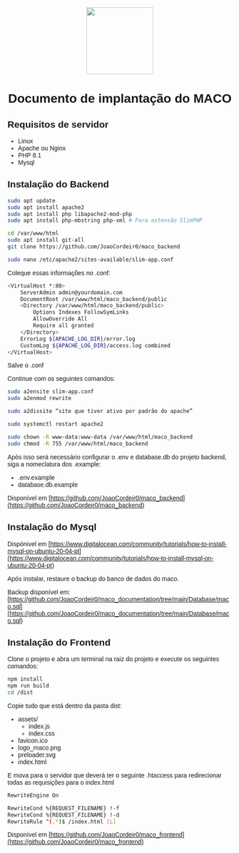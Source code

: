 <style>
    body {
        font-family: 'Arial', sans-serif;
    }
</style>

<div align="center">
    <img src="https://main.d2ow8gtgdi2uhu.amplifyapp.com/logo_maco.png" width="150"/>
    <h1>Documento de implantação do MACO</h1>
</div>

## Requisitos de servidor
- Linux
- Apache ou Nginx
- PHP 8.1
- Mysql

## Instalação do Backend

```bash
sudo apt update
sudo apt install apache2
sudo apt install php libapache2-mod-php
sudo apt install php-mbstring php-xml # Para extensão SlimPHP

cd /var/www/html
sudo apt install git-all
git clone https://github.com/JoaoCordeir0/maco_backend

sudo nano /etc/apache2/sites-available/slim-app.conf
```

Coleque essas informações no .conf:
```bash
<VirtualHost *:80>
    ServerAdmin admin@yourdomain.com
    DocumentRoot /var/www/html/maco_backend/public
    <Directory /var/www/html/maco_backend/public>
        Options Indexes FollowSymLinks
        AllowOverride All
        Require all granted
    </Directory>
    ErrorLog ${APACHE_LOG_DIR}/error.log
    CustomLog ${APACHE_LOG_DIR}/access.log combined
</VirtualHost>
```
Salve o .conf

Continue com os seguintes comandos:

```bash
sudo a2ensite slim-app.conf
sudo a2enmod rewrite

sudo a2dissite “site que tiver ativo por padrão do apache”

sudo systemctl restart apache2

sudo chown -R www-data:www-data /var/www/html/maco_backend
sudo chmod -R 755 /var/www/html/maco_backend
```

Após isso será necessário configurar o .env e database.db do projeto backend, siga a nomeclatura dos .example:
- .env.example
- database.db.example

Disponível em [https://github.com/JoaoCordeir0/maco_backend](https://github.com/JoaoCordeir0/maco_backend)

## Instalação do Mysql

Dispónivel em [https://www.digitalocean.com/community/tutorials/how-to-install-mysql-on-ubuntu-20-04-pt](https://www.digitalocean.com/community/tutorials/how-to-install-mysql-on-ubuntu-20-04-pt)

Após instalar, restaure o backup do banco de dados do maco.

Backup disponível em: [https://github.com/JoaoCordeir0/maco_documentation/tree/main/Database/maco.sql](https://github.com/JoaoCordeir0/maco_documentation/tree/main/Database/maco.sql)

## Instalação do Frontend

Clone o projeto e abra um terminal na raiz do projeto e execute os seguintes comandos:
```bash
npm install
npm run build
cd /dist
```

Copie tudo que está dentro da pasta dist:
- assets/
    - index.js
    - index.css
- favicon.ico
- logo_maco.png
- preloader.svg
- index.html

E mova para o servidor que deverá ter o seguinte .htaccess para redirecionar todas as requisições para o index.html
```bash
RewriteEngine On

RewriteCond %{REQUEST_FILENAME} !-f
RewriteCond %{REQUEST_FILENAME} !-d
RewriteRule ^(.*)$ /index.html [L]
```

Disponível em [https://github.com/JoaoCordeir0/maco_frontend](https://github.com/JoaoCordeir0/maco_frontend)